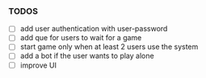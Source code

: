 ### TODOS

- [ ] add user authentication with user-password
- [ ] add que for users to wait for a game
- [ ] start game only when at least 2 users use the system
- [ ] add a bot if the user wants to play alone
- [ ] improve UI